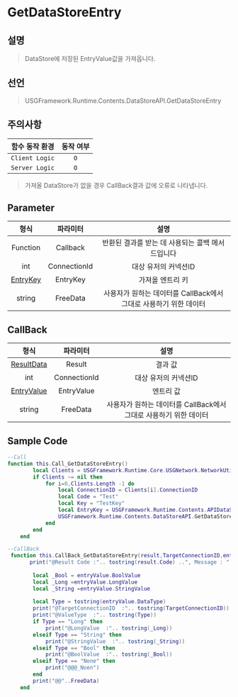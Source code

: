 # GetDataStoreEntry

## 설명
> DataStore에 저장된 EntryValue값을 가져옵니다.
## 선언
> USGFramework.Runtime.Contents.DataStoreAPI.GetDataStoreEntry
## 주의사항
|    **함수 동작 환경**    | **동작 여부** |
|:------------------:|:---------:|
| ```Client Logic``` |  ```O```  |
| ```Server Logic``` |  ```O```  |
> 가져올 DataStore가 없을 경우 CallBack결과 값에 오류로 나타냅니다.


## Parameter
|         **형식**          |   **파라미터**   |                  **설명**                  |
|:-----------------------:|:------------:|:----------------------------------------:|
|        Function         |   Callback   |       반환된 결과를 받는 데 사용되는 콜백 메서드입니다        |
|           int           | ConnectionId |               대상 유저의 커넥션ID               |
| [EntryKey](EntryKey.md) |   EntryKey   |                가져올 엔트리 키                 |
|         string          |   FreeData   | 사용자가 원하는 데이터를 CallBack에서 그대로 사용하기 위한 데이터 |
## CallBack
|           **형식**            |   **파라미터**   |                  **설명**                  |
|:---------------------------:|:------------:|:----------------------------------------:|
| [ResultData](ResultData.md) |    Result    |                   결과 값                   |
|             int             | ConnectionId |               대상 유저의 커넥션ID               |
| [EntryValue](EntryValue.md) |  EntryValue  |                  엔트리 값                   |
|           string            |   FreeData   | 사용자가 원하는 데이터를 CallBack에서 그대로 사용하기 위한 데이터 |


## Sample Code
```lua
--Call
function this.Call_GetDataStoreEntry()
        local Clients = USGFramework.Runtime.Core.USGNetwork.NetworkUtility.GetAllClientsInfo()
        if Clients ~= nil then
            for i=0,Clients.Length -1 do
                local ConnectionID = Clients[i].ConnectionID
                local Code = "Test"
                local Key = "TestKey"
                local EntryKey = USGFramework.Runtime.Contents.APIDataStruct.EntryKey.New(Code,Key)
                USGFramework.Runtime.Contents.DataStoreAPI.GetDataStoreEntry(this.CallBack_GetDataStoreEntry,ConnectionID,EntryKey,"FreeData")
            end
        end
    end
```

```lua
--CallBack
 function this.CallBack_GetDataStoreEntry(result,TargetConnectionID,entryValue,FreeData)
       print("@Result Code :".. tostring(result.Code) ..", Message : "..tostring(result.Message))
 
        local _Bool = entryValue.BoolValue
        local _Long =entryValue.LongValue
        local _String =entryValue.StringValue
 
        local Type = tostring(entryValue.DataType)
        print("@TargetConnectionID  :".. tostring(TargetConnectionID))
        print("@ValueType  :".. tostring(Type))
        if Type == "Long" then
            print("@LongValue  :".. tostring(_Long))
        elseif Type == "String" then
            print("@StringValue  :".. tostring(_String))
        elseif Type == "Bool" then
            print("@BoolValue  :".. tostring(_Bool))
        elseif Type == "None" then
            print("@@@_Noen")
        end
        print("@@"..FreeData)
    end
```
